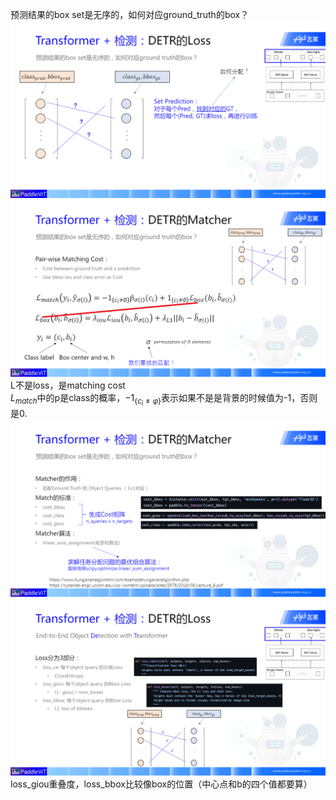 预测结果的box set是无序的，如何对应ground_truth的box？<br/>
![图片](./DETR_loss.png)
![图片](./DETR_matcher.png)
L不是loss，是matching cost<br/>
$L_{match}$中的p是class的概率，$-1_{\{c_i≠φ\}}$表示如果不是是背景的时候值为-1，否则是0.<br/>
![图片](./DETR_matcher_2.png)
![图片](./DETR_loss_2.png)
loss_giou重叠度，loss_bbox比较像box的位置（中心点和b的四个值都要算）<br/>